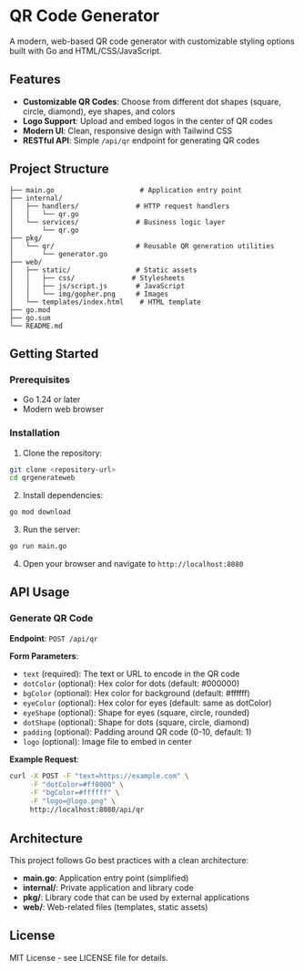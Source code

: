 # QR Code Generator

A modern, web-based QR code generator with customizable styling options built with Go and HTML/CSS/JavaScript.

## Features

- **Customizable QR Codes**: Choose from different dot shapes (square, circle, diamond), eye shapes, and colors
- **Logo Support**: Upload and embed logos in the center of QR codes
- **Modern UI**: Clean, responsive design with Tailwind CSS
- **RESTful API**: Simple `/api/qr` endpoint for generating QR codes

## Project Structure

```
├── main.go                     # Application entry point
├── internal/
│   ├── handlers/              # HTTP request handlers
│   │   └── qr.go
│   └── services/              # Business logic layer
│       └── qr.go
├── pkg/
│   └── qr/                    # Reusable QR generation utilities
│       └── generator.go
├── web/
│   ├── static/                # Static assets
│   │   ├── css/              # Stylesheets
│   │   ├── js/script.js       # JavaScript
│   │   └── img/gopher.png     # Images
│   └── templates/index.html    # HTML template
├── go.mod
├── go.sum
└── README.md
```

## Getting Started

### Prerequisites

- Go 1.24 or later
- Modern web browser

### Installation

1. Clone the repository:
```bash
git clone <repository-url>
cd qrgenerateweb
```

2. Install dependencies:
```bash
go mod download
```

3. Run the server:
```bash
go run main.go
```

4. Open your browser and navigate to `http://localhost:8080`

## API Usage

### Generate QR Code

**Endpoint**: `POST /api/qr`

**Form Parameters**:
- `text` (required): The text or URL to encode in the QR code
- `dotColor` (optional): Hex color for dots (default: #000000)
- `bgColor` (optional): Hex color for background (default: #ffffff)
- `eyeColor` (optional): Hex color for eyes (default: same as dotColor)
- `eyeShape` (optional): Shape for eyes (square, circle, rounded)
- `dotShape` (optional): Shape for dots (square, circle, diamond)
- `padding` (optional): Padding around QR code (0-10, default: 1)
- `logo` (optional): Image file to embed in center

**Example Request**:
```bash
curl -X POST -F "text=https://example.com" \
     -F "dotColor=#ff0000" \
     -F "bgColor=#ffffff" \
     -F "logo=@logo.png" \
     http://localhost:8080/api/qr
```

## Architecture

This project follows Go best practices with a clean architecture:

- **main.go**: Application entry point (simplified)
- **internal/**: Private application and library code
- **pkg/**: Library code that can be used by external applications
- **web/**: Web-related files (templates, static assets)

## License

MIT License - see LICENSE file for details.
